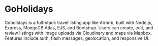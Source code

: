 # GoHolidays
Goholidays is a full-stack travel listing app like Airbnb, built with Node.js, Express, MongoDB Atlas, EJS, and Bootstrap. Users can create, edit, and review listings with image uploads via Cloudinary and maps via Mapbox. Features include auth, flash messages, geolocation, and responsive UI.
